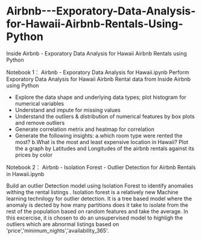 # Airbnb---Exporatory-Data-Analysis-for-Hawaii-Airbnb-Rentals-Using-Python


Inside Airbnb - Exporatory Data Analysis for Hawaii Airbnb Rentals using Python 

Notebook 1：
Airbnb - Exporatory Data Analysis for Hawaii.ipynb
Perform Exporatory Data Analysis for Hawaii Airbnb Rental data from Inside Airbnb using Python

- Explore the data shape and underlying data types; plot histogram for numerical variables
- Understand and impute for missing values
- Understand the outliers & distribution of numerical features by box plots and remove outliers
- Generate correlation metrix and heatmap for correlation
- Generate the following insights:
  a.which room type were rented the most?
  b.What is the most and least expensive location in Hawaii? 
  Plot the a graph by Latitudes and Longitudes of the airbnb rentals against its prices by color


Notebook 2：
Airbnb - Isolation Forest - Outlier Detection for Airbnb Rentals in Hawaii.ipynb

Build an outlier Detection model using Isolation Forest to identify anomalies withing the rental listings .
Isolation forest is a relatively new Machine learning technilogy for outlier detection. It is a tree based model where the anomaly is dected by how many partitions does it take to isolate from the rest of the population based on random features and take the average. 
In this excercise, it is chosen to do an unsupervised model to highligh the outliers which are abnormal listings based on 'price','minimum_nights','availability_365'.
